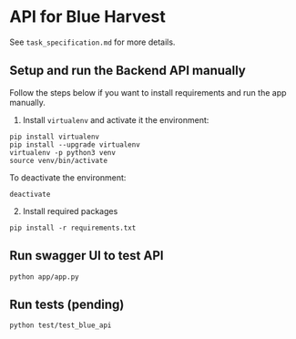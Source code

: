 # API for Blue Harvest
See `task_specification.md` for more details.

## Setup and run the Backend API manually

Follow the steps below if you want to install requirements and run the app manually.

1. Install `virtualenv` and activate it the environment:
```
pip install virtualenv
pip install --upgrade virtualenv
virtualenv -p python3 venv
source venv/bin/activate
```

To deactivate the environment:
```
deactivate
```

2. Install required packages
```
pip install -r requirements.txt
```

## Run swagger UI to test API
```
python app/app.py
```

## Run tests (pending)
```
python test/test_blue_api
```